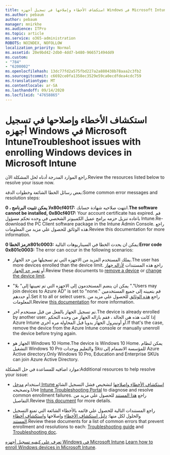 ```yaml
---
title: استكشاف الأخطاء وإصلاحها في تسجيل أجهزه Windows في Microsoft Intune
ms.author: pebaum
author: pebaum
manager: mnirkhe
ms.audience: ITPro
ms.topic: article
ms.service: o365-administration
ROBOTS: NOINDEX, NOFOLLOW
localization_priority: Normal
ms.assetid: 20e9bd42-2db0-4dd7-b480-966571494dd9
ms.custom:
- "784"
- "6200002"
ms.openlocfilehash: 13dc77fd2a575fbd227a2a880438b78aaa2c3fb2
ms.sourcegitcommit: c6692ce0fa1358ec3529e59ca0ecdfdea4cdc759
ms.translationtype: MT
ms.contentlocale: ar-SA
ms.lasthandoff: 09/14/2020
ms.locfileid: "47658865"
---
```

# <a name="troubleshoot-issues-with-enrolling-windows-devices-in-microsoft-intune"></a><span data-ttu-id="97cee-102">استكشاف الأخطاء وإصلاحها في تسجيل أجهزه Windows في Microsoft Intune</span><span class="sxs-lookup"><span data-stu-id="97cee-102">Troubleshoot issues with enrolling Windows devices in Microsoft Intune</span></span>

<span data-ttu-id="97cee-103">راجع الموارد المدرجة أدناه لحل المشكلة الآن.</span><span class="sxs-lookup"><span data-stu-id="97cee-103">Review the resources listed below to resolve your issue now.</span></span>
  
<span data-ttu-id="97cee-104">بعض رسائل الخطا الشائعة وخطوات الدقة:</span><span class="sxs-lookup"><span data-stu-id="97cee-104">Some common error messages and resolution steps:</span></span>
  
 <span data-ttu-id="97cee-105">**لا يمكن تثبيت البرنامج ، 0x80cf4017:** انتهت صلاحيه شهادة حسابك.</span><span class="sxs-lookup"><span data-stu-id="97cee-105">**The software cannot be installed, 0x80cf4017:** Your account certificate has expired.</span></span> <span data-ttu-id="97cee-106">قم باعاده تنزيل حزمه برامج عميل الكمبيوتر الشخصي في وحده تحكم مسؤول Intune.</span><span class="sxs-lookup"><span data-stu-id="97cee-106">Re-download the PC Client software package in the Intune Admin Console.</span></span> <span data-ttu-id="97cee-107">راجع هذه الوثائق للحصول علي مزيد من المعلومات.</span><span class="sxs-lookup"><span data-stu-id="97cee-107">Review this documentation for more information.</span></span>
  
 <span data-ttu-id="97cee-108">**رمز الخطا 0x801c0003:** يمكن ان يحدث الخطا في السيناريوهات التالية:</span><span class="sxs-lookup"><span data-stu-id="97cee-108">**Error code 0x801c0003:** The error can occur in the following scenarios:</span></span>
  
-  <span data-ttu-id="97cee-109">يملك المستخدم المزيد من الاجهزه التي تم تسجيلها من حد الجهاز.</span><span class="sxs-lookup"><span data-stu-id="97cee-109">The user has more devices enrolled than the device limit.</span></span> <span data-ttu-id="97cee-110">راجع هذه المستندات [لأزاله جهاز](https://docs.microsoft.com/intune/devices-wipe) أو [تغيير حد الجهاز](https://docs.microsoft.com/intune/enrollment-restrictions-set#set-device-limit-restrictions).</span><span class="sxs-lookup"><span data-stu-id="97cee-110">Review these documents to [remove a device](https://docs.microsoft.com/intune/devices-wipe) or [change the device limit](https://docs.microsoft.com/intune/enrollment-restrictions-set#set-device-limit-restrictions).</span></span>

-  <span data-ttu-id="97cee-111">"يمكن ان ينضم المستخدمون إلى الاجهزه التي تم تعيينها إلى" بلا ".</span><span class="sxs-lookup"><span data-stu-id="97cee-111">"Users may join devices to Azure AD" is set to "none."</span></span> <span data-ttu-id="97cee-112">قم بتعيينه إلى جميع المستخدمين أو حددهم.</span><span class="sxs-lookup"><span data-stu-id="97cee-112">Set it to all or select users.</span></span> <span data-ttu-id="97cee-113">راجع [هذه الوثائق](https://docs.microsoft.com/azure/active-directory/device-management-azure-portal#configure-device-settings) للحصول علي مزيد من المعلومات.</span><span class="sxs-lookup"><span data-stu-id="97cee-113">Review [this documentation](https://docs.microsoft.com/azure/active-directory/device-management-azure-portal#configure-device-settings) for more information.</span></span>

-  <span data-ttu-id="97cee-114">تم تسجيل الجهاز بالفعل من قبل مستخدم آخر.</span><span class="sxs-lookup"><span data-stu-id="97cee-114">The device is already enrolled by another user.</span></span> <span data-ttu-id="97cee-115">إذا كانت هذه هي الحالة ، فقم بازاله الجهاز من وحده التحكم Azure Intune أو أونينرول الجهاز يدويا قبل المحاولة مره أخرى.</span><span class="sxs-lookup"><span data-stu-id="97cee-115">If that's the case, remove the device from the Azure Intune console or manually unenroll the device before trying again.</span></span>

-  <span data-ttu-id="97cee-116">الجهاز هو Windows 10 Home.</span><span class="sxs-lookup"><span data-stu-id="97cee-116">The device is Windows 10 Home.</span></span> <span data-ttu-id="97cee-117">يمكن لنظام التشغيل Windows 10 Pro والتعليم ووحدات Sku للمؤسسة الانضمام إلى Azure Active directory.</span><span class="sxs-lookup"><span data-stu-id="97cee-117">Only Windows 10 Pro, Education and Enterprise SKUs can join Azure Active Directory.</span></span>

<span data-ttu-id="97cee-118">موارد اضافيه للمساعدة في حل المشكلة:</span><span class="sxs-lookup"><span data-stu-id="97cee-118">Additional resources to help resolve your issue:</span></span>
  
-  <span data-ttu-id="97cee-119">استخدام [مدخل Intune استكشاف الأخطاء وإصلاحها](https://devicemanagement.microsoft.com/#blade/Microsoft_Intune_DeviceSettings/TroubleshootBlade) لتشخيص فشل التسجيل الشائع وتصحيحه.</span><span class="sxs-lookup"><span data-stu-id="97cee-119">Use [Intune Troubleshooting Portal](https://devicemanagement.microsoft.com/#blade/Microsoft_Intune_DeviceSettings/TroubleshootBlade) to diagnose and resolve common enrollment failures.</span></span> <span data-ttu-id="97cee-120">راجع [هذا المستند](https://docs.microsoft.com/intune/help-desk-operators) للحصول علي مزيد من التفاصيل.</span><span class="sxs-lookup"><span data-stu-id="97cee-120">Review [this document](https://docs.microsoft.com/intune/help-desk-operators) for more details.</span></span>

-  <span data-ttu-id="97cee-121">راجع المستندات التالية للحصول علي قائمه بالأخطاء الشائعة التي تمنع التسجيل والحلول لكل منها: [دليل استكشاف الأخطاء](https://support.microsoft.com/help/4089533/troubleshooting-windows-device-enrollment-problems-in-microsoft-intune) وإصلاحها [واستكشاف أخطاء المستند](https://docs.microsoft.com/intune-classic/troubleshoot/troubleshoot-device-enrollment-in-intune).</span><span class="sxs-lookup"><span data-stu-id="97cee-121">Review these documents for a list of common errors that prevent enrollment and resolutions to each: [Troubleshooting guide](https://support.microsoft.com/help/4089533/troubleshooting-windows-device-enrollment-problems-in-microsoft-intune) and [Troubleshooting doc](https://docs.microsoft.com/intune-classic/troubleshoot/troubleshoot-device-enrollment-in-intune).</span></span>

<span data-ttu-id="97cee-122">[تعرف علي كيفيه تسجيل أجهزه Windows في Microsoft Intune](https://docs.microsoft.com/intune/windows-enroll).</span><span class="sxs-lookup"><span data-stu-id="97cee-122">[Learn how to enroll Windows devices in Microsoft Intune](https://docs.microsoft.com/intune/windows-enroll).</span></span>
